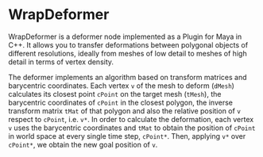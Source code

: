 # WrapDeformer

WrapDeformer is a deformer node implemented as a Plugin for Maya in C++. It allows you to transfer deformations 
between polygonal objects of different resolutions, ideally from meshes of low detail to meshes of high detail 
in terms of vertex density.

The deformer implements an algorithm based on transform matrices and barycentric coordinates. Each vertex `v` 
of the mesh to deform (`dMesh`) calculates its closest point `cPoint` on the target mesh (`tMesh`), the 
barycentric coordinates of `cPoint` in the closest polygon, the inverse transform matrix `tMat` of that 
polygon and also the relative position of `v` respect to `cPoint`, i.e. `v*`. In order to calculate the 
deformation, each vertex `v` uses the barycentric coordinates and `tMat` to obtain the position  of `cPoint` 
in world space at every single time step, `cPoint*`. Then, applying `v*` over `cPoint*`, we obtain the new
goal position of `v`.
